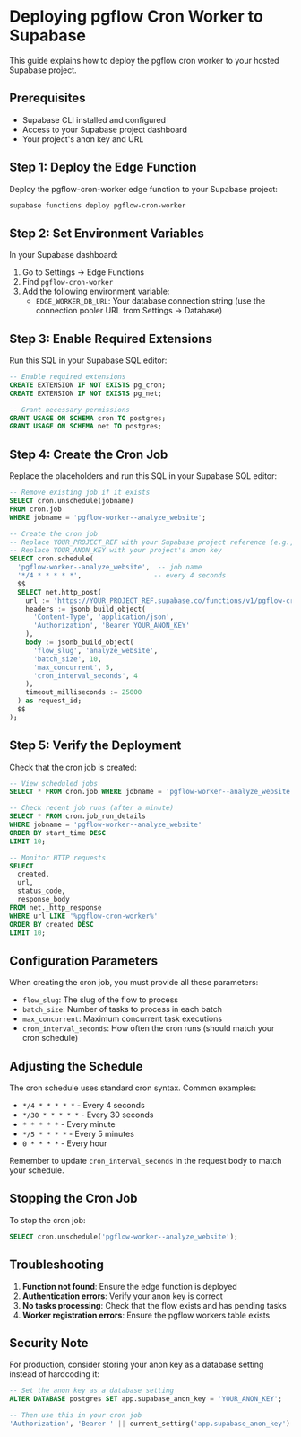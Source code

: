 # Deploying pgflow Cron Worker to Supabase

This guide explains how to deploy the pgflow cron worker to your hosted Supabase project.

## Prerequisites

- Supabase CLI installed and configured
- Access to your Supabase project dashboard
- Your project's anon key and URL

## Step 1: Deploy the Edge Function

Deploy the pgflow-cron-worker edge function to your Supabase project:

```bash
supabase functions deploy pgflow-cron-worker
```

## Step 2: Set Environment Variables

In your Supabase dashboard:

1. Go to Settings → Edge Functions
2. Find `pgflow-cron-worker`
3. Add the following environment variable:
   - `EDGE_WORKER_DB_URL`: Your database connection string (use the connection pooler URL from Settings → Database)

## Step 3: Enable Required Extensions

Run this SQL in your Supabase SQL editor:

```sql
-- Enable required extensions
CREATE EXTENSION IF NOT EXISTS pg_cron;
CREATE EXTENSION IF NOT EXISTS pg_net;

-- Grant necessary permissions
GRANT USAGE ON SCHEMA cron TO postgres;
GRANT USAGE ON SCHEMA net TO postgres;
```

## Step 4: Create the Cron Job

Replace the placeholders and run this SQL in your Supabase SQL editor:

```sql
-- Remove existing job if it exists
SELECT cron.unschedule(jobname) 
FROM cron.job 
WHERE jobname = 'pgflow-worker--analyze_website';

-- Create the cron job
-- Replace YOUR_PROJECT_REF with your Supabase project reference (e.g., 'abcdefghijklmnop')
-- Replace YOUR_ANON_KEY with your project's anon key
SELECT cron.schedule(
  'pgflow-worker--analyze_website',  -- job name
  '*/4 * * * * *',                  -- every 4 seconds
  $$
  SELECT net.http_post(
    url := 'https://YOUR_PROJECT_REF.supabase.co/functions/v1/pgflow-cron-worker',
    headers := jsonb_build_object(
      'Content-Type', 'application/json',
      'Authorization', 'Bearer YOUR_ANON_KEY'
    ),
    body := jsonb_build_object(
      'flow_slug', 'analyze_website',
      'batch_size', 10,
      'max_concurrent', 5,
      'cron_interval_seconds', 4
    ),
    timeout_milliseconds := 25000
  ) as request_id;
  $$
);
```

## Step 5: Verify the Deployment

Check that the cron job is created:

```sql
-- View scheduled jobs
SELECT * FROM cron.job WHERE jobname = 'pgflow-worker--analyze_website';

-- Check recent job runs (after a minute)
SELECT * FROM cron.job_run_details 
WHERE jobname = 'pgflow-worker--analyze_website'
ORDER BY start_time DESC 
LIMIT 10;

-- Monitor HTTP requests
SELECT 
  created,
  url,
  status_code,
  response_body
FROM net._http_response
WHERE url LIKE '%pgflow-cron-worker%'
ORDER BY created DESC
LIMIT 10;
```

## Configuration Parameters

When creating the cron job, you must provide all these parameters:

- `flow_slug`: The slug of the flow to process
- `batch_size`: Number of tasks to process in each batch
- `max_concurrent`: Maximum concurrent task executions
- `cron_interval_seconds`: How often the cron runs (should match your cron schedule)

## Adjusting the Schedule

The cron schedule uses standard cron syntax. Common examples:

- `*/4 * * * * *` - Every 4 seconds
- `*/30 * * * * *` - Every 30 seconds
- `* * * * *` - Every minute
- `*/5 * * * *` - Every 5 minutes
- `0 * * * *` - Every hour

Remember to update `cron_interval_seconds` in the request body to match your schedule.

## Stopping the Cron Job

To stop the cron job:

```sql
SELECT cron.unschedule('pgflow-worker--analyze_website');
```

## Troubleshooting

1. **Function not found**: Ensure the edge function is deployed
2. **Authentication errors**: Verify your anon key is correct
3. **No tasks processing**: Check that the flow exists and has pending tasks
4. **Worker registration errors**: Ensure the pgflow workers table exists

## Security Note

For production, consider storing your anon key as a database setting instead of hardcoding it:

```sql
-- Set the anon key as a database setting
ALTER DATABASE postgres SET app.supabase_anon_key = 'YOUR_ANON_KEY';

-- Then use this in your cron job
'Authorization', 'Bearer ' || current_setting('app.supabase_anon_key')
```